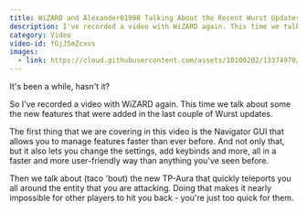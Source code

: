 ```yaml
---
title: WiZARD and Alexander01998 Talking About the Recent Wurst Updates
description: I've recorded a video with WiZARD again. This time we talk about some the new features that were added in the last couple of Wurst updates.
category: Video
video-id: fGjJ5mZcxvs
images:
  - link: https://cloud.githubusercontent.com/assets/10100202/13374970/0960ef7a-dd94-11e5-90e2-38ec5c511504.jpg
---
```

It's been a while, hasn't it?

So I've recorded a video with WiZARD again. This time we talk about some the new features that were added in the last couple of Wurst updates.

The first thing that we are covering in this video is the Navigator GUI that allows you to manage features faster than ever before. And not only that, but it also lets you change the settings, add keybinds and more, all in a faster and more user-friendly way than anything you've seen before.

Then we talk about (taco 'bout) the new TP-Aura that quickly teleports you all around the entity that you are attacking. Doing that makes it nearly impossible for other players to hit you back - you're just too quick for them.

